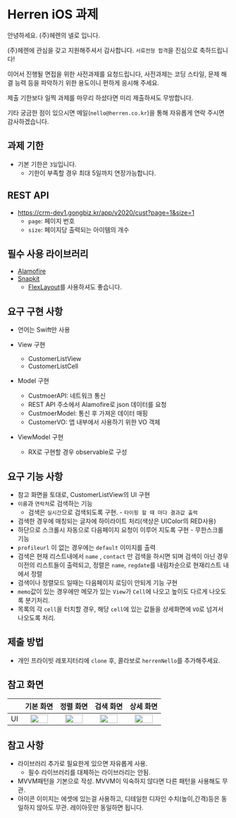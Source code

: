 # Herren iOS 과제
안녕하세요. (주)헤렌의 넬로 입니다.

(주)헤렌에 관심을 갖고 지원해주셔서 감사합니다. `서류전형 합격`을 진심으로 축하드립니다!

이어서 진행될 면접을 위한 사전과제를 요청드립니다, 사전과제는 코딩 스타일, 문제 해결 능력 등을 파악하기 위한 용도이니 편하게 응시해 주세요.

제출 기한보다 일찍 과제를 마무리 하셨다면 미리 제출하셔도 무방합니다.

기타 궁금한 점이 있으시면 메일(`nello@herren.co.kr`)을 통해 자유롭게 연락 주시면 감사하겠습니다.

## 과제 기한
- 기본 기한은 `3일`입니다.
    - 기한이 부족할 경우 최대 5일까지 연장가능합니다.

## REST API
- https://crm-dev1.gongbiz.kr/app/v2020/cust?page=1&size=1
    - `page`: 페이지 번호
    - `size`: 페이지당 출력되는 아이템의 개수

## 필수 사용 라이브러리
- [Alamofire](https://github.com/Alamofire/Alamofire)
- [Snapkit](https://github.com/SnapKit/SnapKit)
  - [FlexLayout](https://github.com/layoutBox/FlexLayout)를 사용하셔도 좋습니다.

## 요구 구현 사항
 - 언어는 Swift만 사용

 - View 구현
    - CustomerListView
    - CustomerListCell
 - Model 구현
    - CustmoerAPI: 네트워크 통신
    - REST API 주소에서 Alamofire로 json 데이터를 요청
    - CustmoerModel: 통신 후 가져온 데이터 매핑
    - CustomerVO: 앱 내부에서 사용하기 위한 VO 객체
- ViewModel 구현
    - RX로 구현할 경우 observable로 구성
## 요구 기능 사항
- 참고 화면을 토대로, CustomerListView의 UI 구현
- `이름`과 `연락처`로 검색하는 기능
    - 검색은 `실시간`으로 검색되도록 구현. - `타이핑 할 때 마다 결과값 출력`
- 검색한 경우에 매칭되는 글자에 하이라이트 처리(색상은 UIColor의 RED사용)
- 하단으로 스크롤시 자동으로 다음페이지 요청이 이루어 지도록 구현 - 무한스크롤 기능
- `profileurl` 이 없는 경우에는 `default` 이미지를 출력 
- 검색은 현재 리스트내에서 `name` , `contact` 만 검색을 하시면 되며 검색이 아닌 경우 이전의 리스트들이 출력되고, 정렬은 `name`, `regdate`를 내림차순으로 현재리스트 내에서 정렬
- 검색이나 정렬모드 일때는 다음페이지 로딩이 안되게 기능 구현
- `memo`값이 있는 경우에만 메모가 있는 `View`가 `Cell`에 나오고 높이도 다르게 나오도록 분기처리.
- 목록의 각 `cell`을 터치할 경우, 해당 `cell`에 있는 값들을 상세화면에 `VO`로 넘겨서 나오도록 처리.


## 제출 방법
- 개인 프라이빗 레포지터리에 `clone` 후, 콜라보로 `herrenNello`를 추가해주세요.


## 참고 화면
||기본 화면|정렬 화면|검색 화면|상세 화면|
|:---:|:---:|:---:|:---:|:---:|
|UI|<img width= "80%" src="https://user-images.githubusercontent.com/95662423/187832709-b22e32c9-2629-4b1a-afa4-207ba05174fb.jpg" />|<img width= "80%" src="https://user-images.githubusercontent.com/95662423/187832713-ed820325-ab38-46ce-8285-21415b092ec4.jpg" />|<img width= "80%" src="https://user-images.githubusercontent.com/95662423/187832715-898abd4e-af72-43ae-9809-b205607555dd.jpg" />|<img width= "80%" src="https://user-images.githubusercontent.com/95662423/187852129-555b482c-09c9-49ad-8616-9c115ac87403.jpg" />|

## 참고 사항
- 라이브러리 추가로 필요한게 있으면 자유롭게 사용.
    - 필수 라이브러리를 대체하는 라이브러리는 안됨.
- MVVM패턴을 기본으로 작성. MVVM이 익숙하지 않다면 다른 패턴을 사용해도 무관.
- 아이콘 이미지는 에셋에 있는걸 사용하고, 디테일한 디자인 수치(높이,간격)등은 동일하지 않아도 무관. 레이아웃만 동일하면 됩니다.
